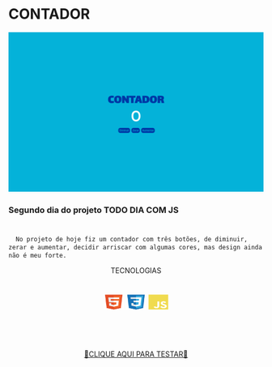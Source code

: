 # CONTADOR

![preview](preview.png)

### Segundo dia do projeto **TODO DIA COM JS**

#

      No projeto de hoje fiz um contador com três botões, de diminuir, zerar e aumentar, decidir arriscar com algumas cores, mas design ainda não é meu forte.

<center> TECNOLOGIAS

#

<img align="center" alt="HTML" height="30" width="40" src="https://raw.githubusercontent.com/devicons/devicon/master/icons/html5/html5-original.svg">
  <img align="center" alt="CSS" height="30" width="40" src="https://raw.githubusercontent.com/devicons/devicon/master/icons/css3/css3-original.svg">
  <img align="center" alt="Js" height="30" width="40" src="https://raw.githubusercontent.com/devicons/devicon/master/icons/javascript/javascript-plain.svg">

<br><br><br>


  [🔗CLIQUE AQUI PARA TESTAR🔗]()